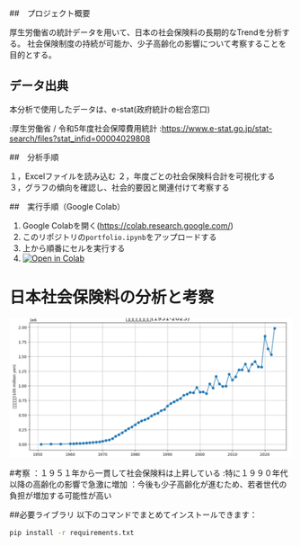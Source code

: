 ##　プロジェクト概要

厚生労働省の統計データを用いて、日本の社会保険料の長期的なTrendを分析する。 社会保険制度の持続が可能か、少子高齢化の影響について考察することを目的とする。



##  データ出典
本分析で使用したデータは、e-stat(政府統計の総合窓口)

:厚生労働省 / 令和5年度社会保障費用統計
:https://www.e-stat.go.jp/stat-search/files?stat_infid=00004029808

##　分析手順

１，Excelファイルを読み込む
２，年度ごとの社会保険料合計を可視化する
３，グラフの傾向を確認し、社会的要因と関連付けて考察する

##　実行手順（Google Colab）
1. Google Colabを開く(https://colab.research.google.com/) 
2. このリポジトリの`portfolio.ipynb`をアップロードする 
3. 上から順番にセルを実行する
4. [![Open in Colab](https://colab.research.google.com/assets/colab-badge.svg)](https://colab.research.google.com/github/longxishenzhi2-lang/japan-social-insurance/blob/main/portfolio.ipynb)



# 日本社会保険料の分析と考察

![保険料のTRendグラフ](portfolio_graph.png)

#考察
：１９５１年から一貫して社会保険料は上昇している
:特に１９９０年代以降の高齢化の影響で急激に増加
：今後も少子高齢化が進むため、若者世代の負担が増加する可能性が高い

##必要ライブラリ
以下のコマンドでまとめてインストールできます：

```bash
pip install -r requirements.txt


